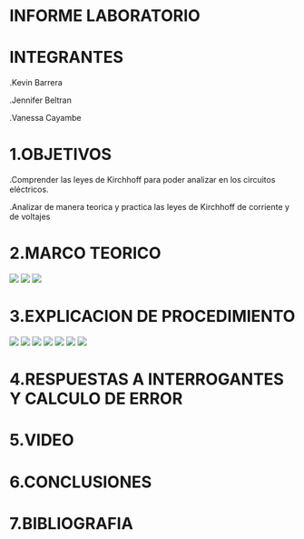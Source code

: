 # INFORME LABORATORIO

# INTEGRANTES
.Kevin Barrera

.Jennifer Beltran

.Vanessa Cayambe

# 1.OBJETIVOS

.Comprender las leyes de Kirchhoff para poder analizar en los circuitos eléctricos.

.Analizar de manera  teorica y practica  las leyes de Kirchhoff de corriente y de voltajes
# 2.MARCO TEORICO

![](https://github.com/Kevinsan21/Imagenes-Laboratorio-1-/blob/main/2.png)
![](https://github.com/Kevinsan21/Imagenes-Laboratorio-1-/blob/main/1.png)
![](https://github.com/Kevinsan21/Imagenes-Laboratorio-1-/blob/main/3.png)

# 3.EXPLICACION DE PROCEDIMIENTO 
![](https://github.com/Kevinsan21/Imagenes-Laboratorio-1-/blob/main/Circuitos2_1.jpg)
![](https://github.com/Kevinsan21/Imagenes-Laboratorio-1-/blob/main/Circuitos2_2.jpg)
![](https://github.com/Kevinsan21/Imagenes-Laboratorio-1-/blob/main/Circuitos2_3.jpg)
![](https://github.com/Kevinsan21/Imagenes-Laboratorio-1-/blob/main/Circuitos2_4.jpg)
![](https://github.com/Kevinsan21/Imagenes-Laboratorio-1-/blob/main/Circuitos2_5.jpg)
![](https://github.com/Kevinsan21/Imagenes-Laboratorio-1-/blob/main/VR1_1.jpg)
![](https://github.com/Kevinsan21/Imagenes-Laboratorio-1-/blob/main/Circuitos2_7.jpg)

# 4.RESPUESTAS A INTERROGANTES Y CALCULO DE ERROR

# 5.VIDEO

# 6.CONCLUSIONES 

# 7.BIBLIOGRAFIA

